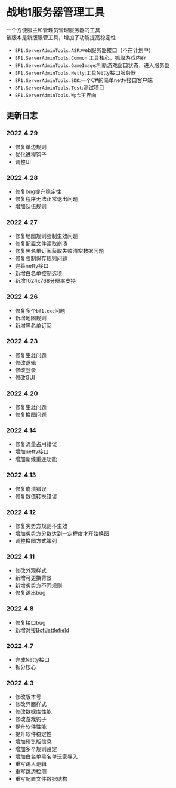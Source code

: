 # 战地1服务器管理工具

一个方便服主和管理员管理服务器的工具  
该版本是新版服管工具，增加了功能提高稳定性

- `BF1.ServerAdminTools.ASP`:web服务器接口（不在计划中）
- `BF1.ServerAdminTools.Common`:工具核心，抓取游戏内存
- `BF1.ServerAdminTools.GameImage`:判断游戏窗口状态，进入服务器
- `BF1.ServerAdminTools.Netty`:工具Netty接口服务器
- `BF1.ServerAdminTools.SDK`:一个C#的简单netty接口客户端
- `BF1.ServerAdminTools.Test`:测试项目
- `BF1.ServerAdminTools.Wpf`:主界面

## 更新日志
### 2022.4.29
- 修复单边规则
- 优化进程钩子
- 调整UI

### 2022.4.28
- 修复bug提升稳定性
- 修复程序无法正常退出问题
- 增加队伍规则

### 2022.4.27
- 修复地图规则强制生效问题
- 修复配置文件读取崩溃
- 修复黑名单订阅获取失败清空数据问题
- 修复强制保存规则问题
- 完善netty接口
- 新增白名单控制选项
- 新增1024x768分辨率支持

### 2022.4.26
- 修复多个`bf1.exe`问题
- 新增地图规则
- 新增黑名单订阅

### 2022.4.23
- 修复生涯问题
- 修改逻辑
- 修改登录
- 修改GUI

### 2022.4.20
- 修复生涯问题
- 修复换图问题

### 2022.4.14
- 修复流量占用错误
- 增加netty接口
- 增加断线重连功能

### 2022.4.13
- 修复崩溃错误
- 修复数值转换错误

### 2022.4.12
- 修复劣势方规则不生效
- 增加劣势方分数达到一定程度才开始换图
- 调整换图方式策列

### 2022.4.11
- 修改外观样式
- 新增可更换背景
- 新增劣势方不同规则
- 修复踢出bug

### 2022.4.8
- 修复接口bug
- 新增对接[BotBattlefield](https://github.com/Coloryr/BotBattlefield)

### 2022.4.7
- 完成Netty接口
- 拆分核心

### 2022.4.3
- 修改版本号
- 修改界面样式
- 修改数据库性能
- 修改游戏钩子
- 提升软件性能
- 提升软件稳定性
- 增加预览版信息
- 增加多个规则设定
- 增加白名单黑名单玩家导入
- 重写踢人逻辑
- 重写跳边检测
- 重写配置文件数据结构
